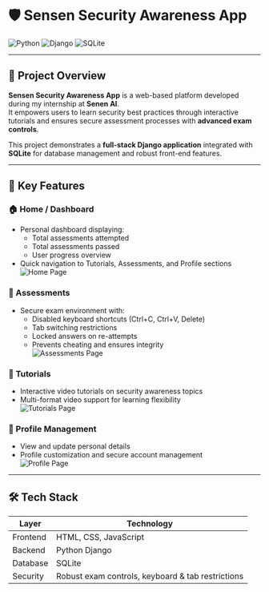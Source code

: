 # 🛡️ Sensen Security Awareness App

![Python](https://img.shields.io/badge/Python-3.11-blue?logo=python&logoColor=white)
![Django](https://img.shields.io/badge/Django-4.2-green?logo=django&logoColor=white)
![SQLite](https://img.shields.io/badge/Database-SQLite-lightgrey?logo=sqlite&logoColor=white)

---

## 📖 Project Overview
**Sensen Security Awareness App** is a web-based platform developed during my internship at **Senen AI**.  
It empowers users to learn security best practices through interactive tutorials and ensures secure assessment processes with **advanced exam controls**.  

This project demonstrates a **full-stack Django application** integrated with **SQLite** for database management and robust front-end features.

---

## 🔹 Key Features

### 🏠 Home / Dashboard
- Personal dashboard displaying:
  - Total assessments attempted
  - Total assessments passed
  - User progress overview  
- Quick navigation to Tutorials, Assessments, and Profile sections  
![Home Page](sensen_security/screenshots/home_placeholder.jpg)

### 📝 Assessments
- Secure exam environment with:
  - Disabled keyboard shortcuts (Ctrl+C, Ctrl+V, Delete)
  - Tab switching restrictions
  - Locked answers on re-attempts
  - Prevents cheating and ensures integrity  
![Assessments Page](sensen_security/screenshots/assessments_placeholder.jpg)

### 🎥 Tutorials
- Interactive video tutorials on security awareness topics  
- Multi-format video support for learning flexibility  
![Tutorials Page](sensen_security/screenshots/tutorials_placeholder.jpg)


### 👤 Profile Management
- View and update personal details  
- Profile customization and secure account management  
![Profile Page](sensen_security/screenshots/profile_placeholder.jpg)

---

## 🛠️ Tech Stack
| Layer       | Technology           |
|------------|--------------------|
| Frontend    | HTML, CSS, JavaScript |
| Backend     | Python Django       |
| Database    | SQLite              |
| Security    | Robust exam controls, keyboard & tab restrictions |

